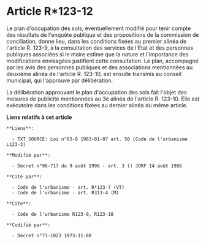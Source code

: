 # Article R*123-12

Le plan d'occupation des sols, éventuellement modifié pour tenir compte des résultats de l'enquête publique et des
propositions de la commission de conciliation, donne lieu, dans les conditions fixées au premier alinéa de l'article R.
123-9, à la consultation des services de l'Etat et des personnes publiques associées si le maire estime que la nature et
l'importance des modifications envisagées justifient cette consultation. Le plan, accompagné par les avis des personnes
publiques et des associations mentionnées au deuxième alinéa de l'article R. 123-10, est ensuite transmis au conseil
municipal, qui l'approuve par délibération.

La délibération approuvant le plan d'occupation des sols fait l'objet des mesures de publicité mentionnées au 3è alinéa de
l'article R. 123-10. Elle est exécutoire dans les conditions fixées au dernier alinéa du même article.

**Liens relatifs à cet article**

	**Liens**:

	  - TXT_SOURCE: Loi n°83-8 1983-01-07 art. 50 (Code de l'urbanisme L123-3)

	**Modifié par**:

	  - Décret n°96-717 du 9 août 1996 - art. 3 () JORF 14 août 1996

	**Cité par**:

	  - Code de l'urbanisme - art. R*123-7 (VT)
	  - Code de l'urbanisme - art. R313-4 (M)

	**Cite**:

	  - Code de l'urbanisme R123-9, R123-10

	**Codifié par**:

	  - Décret n°73-1023 1973-11-08
